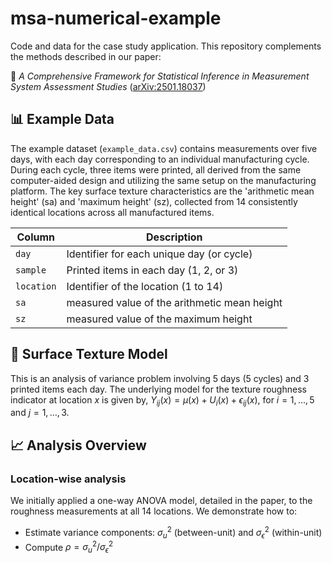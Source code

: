 # msa-numerical-example
Code and data for the case study application.
This repository complements the methods described in our paper:

📄 *A Comprehensive Framework for Statistical Inference in Measurement System Assessment Studies* ([arXiv:2501.18037](https://arxiv.org/abs/2501.18037))

## 📊 Example Data
The example dataset (`example_data.csv`) contains measurements over five days, with each day corresponding to an individual manufacturing cycle. 
During each cycle, three items were printed, all derived from the same computer-aided design and utilizing the same setup on the manufacturing platform. 
The key surface texture characteristics are the 'arithmetic mean height' (sa) and 'maximum height' (sz), collected from 14 consistently identical locations across all manufactured items.  

| Column     | Description                                  |
|------------|----------------------------------------------|
| `day`      | Identifier for each unique day (or cycle)    |
| `sample`   | Printed items in each day (1, 2, or 3)       |
| `location` | Identifier of the location       (1 to 14)   |
| `sa`       | measured value of the arithmetic mean height |
| `sz`       | measured value of the maximum height         |

## 🔧 Surface Texture Model
This is an analysis of variance problem involving $5$ days ($5$ cycles) and $3$ printed items each day. The underlying model for the texture roughness indicator at location $x$ is given by,
$Y_{ij}(x) = \mu(x) + U_{i}(x) + \epsilon_{ij}(x),$ for $i=1,\ldots,5$ and $j=1,\ldots,3$.


##  📈 Analysis Overview
### Location-wise analysis

We initially applied a one-way ANOVA model, detailed in the paper, to the roughness measurements at all $14$ locations.
We demonstrate how to:
- Estimate variance components: $\sigma^2_u$ (between-unit) and $\sigma^2_\epsilon$ (within-unit)
- Compute $\rho = \sigma^2_u / \sigma^2_\epsilon$


